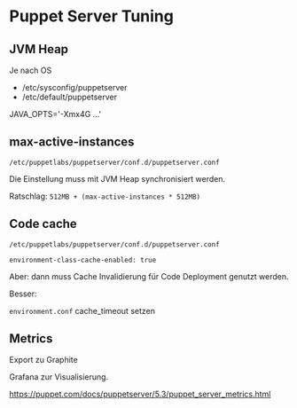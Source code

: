 # Puppet Server Tuning

## JVM Heap

Je nach OS

- /etc/sysconfig/puppetserver
- /etc/default/puppetserver

JAVA_OPTS='-Xmx4G ...'

## max-active-instances

`/etc/puppetlabs/puppetserver/conf.d/puppetserver.conf`

Die Einstellung muss mit JVM Heap synchronisiert werden.

Ratschlag: `512MB + (max-active-instances * 512MB)`

## Code cache


`/etc/puppetlabs/puppetserver/conf.d/puppetserver.conf`

`environment-class-cache-enabled: true`

Aber: dann muss Cache Invalidierung für Code Deployment genutzt werden.

Besser:

`environment.conf` cache_timeout setzen

## Metrics

Export zu Graphite

Grafana zur Visualisierung.

https://puppet.com/docs/puppetserver/5.3/puppet_server_metrics.html

